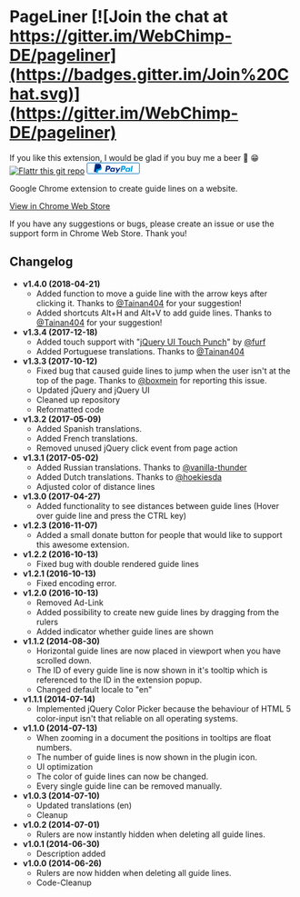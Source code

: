 # PageLiner [![Join the chat at https://gitter.im/WebChimp-DE/pageliner](https://badges.gitter.im/Join%20Chat.svg)](https://gitter.im/WebChimp-DE/pageliner)

If you like this extension, I would be glad if you buy me a beer :beer: :grin:
[![Flattr this git repo](http://api.flattr.com/button/flattr-badge-large.png)](https://flattr.com/submit/auto?user_id=Crease29&url=https%3A%2F%2Fgithub.com%2FCrease29%2Fpageliner%2F&title=PageLiner&language=en_GB&tags=github&category=software) [![Donate via PayPal](https://github.com/Crease29/pageliner/blob/master/images/donate_paypal.png)](https://www.paypal.me/koi)

Google Chrome extension to create guide lines on a website.

[View in Chrome Web Store](https://chrome.google.com/webstore/detail/pageliner/nepakmljodobhlbbkpobblnifmhclemh)

If you have any suggestions or bugs, please create an issue or use the support form in Chrome Web Store. Thank you!

## Changelog
- **v1.4.0 (2018-04-21)**
    - Added function to move a guide line with the arrow keys after clicking it. Thanks to [@Tainan404](https://github.com/Tainan404) for your suggestion!
    - Added shortcuts Alt+H and Alt+V to add guide lines. Thanks to [@Tainan404](https://github.com/Tainan404) for your suggestion!
- **v1.3.4 (2017-12-18)**
    - Added touch support with "[jQuery UI Touch Punch](https://github.com/furf/jquery-ui-touch-punch)" by [@furf](https://github.com/furf) 
    - Added Portuguese translations. Thanks to [@Tainan404](https://github.com/Tainan404)
- **v1.3.3 (2017-10-12)**
    - Fixed bug that caused guide lines to jump when the user isn't at the top of the page. Thanks to [@boxmein](https://github.com/boxmein) for reporting this issue.
    - Updated jQuery and jQuery UI
    - Cleaned up repository
    - Reformatted code
- **v1.3.2 (2017-05-09)**
    - Added Spanish translations.
    - Added French translations.
    - Removed unused jQuery click event from page action
- **v1.3.1 (2017-05-02)**
    - Added Russian translations. Thanks to [@vanilla-thunder](https://github.com/vanilla-thunder)
    - Added Dutch translations. Thanks to [@hoekiesda](https://github.com/hoekiesda)
    - Adjusted color of distance lines
- **v1.3.0 (2017-04-27)**
    - Added functionality to see distances between guide lines (Hover over guide line and press the CTRL key)
- **v1.2.3 (2016-11-07)**
    - Added a small donate button for people that would like to support this awesome extension.
- **v1.2.2 (2016-10-13)**
    - Fixed bug with double rendered guide lines
- **v1.2.1 (2016-10-13)**
    - Fixed encoding error.
- **v1.2.0 (2016-10-13)**
    - Removed Ad-Link
    - Added possibility to create new guide lines by dragging from the rulers
    - Added indicator whether guide lines are shown
- **v1.1.2 (2014-08-30)**
    - Horizontal guide lines are now placed in viewport when you have scrolled down.
    - The ID of every guide line is now shown in it's tooltip which is referenced to the ID in the extension popup.
    - Changed default locale to "en"
- **v1.1.1 (2014-07-14)**
    - Implemented jQuery Color Picker because the behaviour of HTML 5 color-input isn't that reliable on all operating systems.
- **v1.1.0 (2014-07-13)**
    - When zooming in a document the positions in tooltips are float numbers.
    - The number of guide lines is now shown in the plugin icon.
    - UI optimization
    - The color of guide lines can now be changed.
    - Every single guide line can be removed manually.
- **v1.0.3 (2014-07-10)**
    - Updated translations (en)
    - Cleanup
- **v1.0.2 (2014-07-01)**
    - Rulers are now instantly hidden when deleting all guide lines.
- **v1.0.1 (2014-06-30)**
    - Description added
- **v1.0.0 (2014-06-26)**
    - Rulers are now hidden when deleting all guide lines.
    - Code-Cleanup
